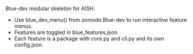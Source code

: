 Blue-dev modular skeleton for AISH.
- Use blue_dev_menu() from zomode.Blue-dev to run interactive feature menus.
- Features are toggled in blue_features.json.
- Each feature is a package with core.py and cli.py and its own config.json.
